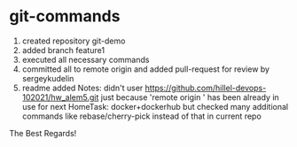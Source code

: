 # git-commands

1. created repository git-demo
2. added branch feature1
3. executed all necessary commands 
4. committed all to remote origin and added pull-request for review by sergeykudelin
5. readme added
Notes: didn't user https://github.com/hillel-devops-102021/hw_alem5.git just because 'remote origin ' has been already in use for next HomeTask: docker+dockerhub
but checked many additional commands like rebase/cherry-pick instead of that in current repo

The Best Regards!
